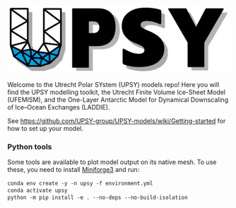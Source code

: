 ![UPSY_logo](UPSY_logo.png)

Welcome to the Utrecht Polar SYstem (UPSY) models repo! Here you will find the UPSY modelling toolkit, the
Utrecht Finite Volume Ice-Sheet Model (UFEMISM), and the One-Layer Antarctic Model for Dynamical
Downscaling of Ice–Ocean Exchanges (LADDIE).

See https://github.com/UPSY-group/UPSY-models/wiki/Getting-started for how to set up your model.

### Python tools
Some tools are available to plot model output on its native mesh. To use these, you need
to install [Miniforge3](https://conda-forge.org/download/) and run:
```
conda env create -y -n upsy -f environment.yml
conda activate upsy
python -m pip install -e . --no-deps --no-build-isolation
```

